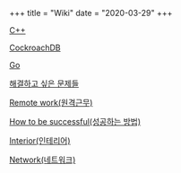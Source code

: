 +++
title = "Wiki"
date = "2020-03-29"
+++

[C++](/c++)

[CockroachDB](/cockroachdb)

[Go](/go)

[해결하고 싶은 문제들](/problems-want-to-solve)

[Remote work(원격근무)](/remote-work)

[How to be successful(성공하는 방법)](/how-to-be-successful)

[Interior(인테리어)](/interior)

[Network(네트워크)](/network)
